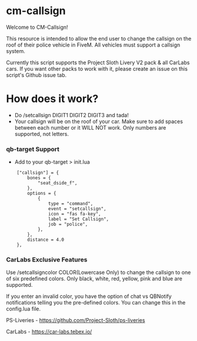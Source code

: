 # cm-callsign
 
Welcome to CM-Callsign! 

This resource is intended to allow the end user to change the callsign on the roof of their police vehicle in FiveM. All vehicles must support a callsign system. 

Currently this script supports the Project Sloth Livery V2 pack & all CarLabs cars. If you want other packs to work with it, please create an issue on this script's Github issue tab. 

# How does it work?

* Do /setcallsign DIGIT1 DIGIT2 DIGIT3 and tada! 
* Your callsign will be on the roof of your car. Make sure to add spaces between each number or it WILL NOT work. Only numbers are supported, not letters.
### qb-target Support
* Add to your qb-target > init.lua
```
    ["callsign"] = {
        bones = {
            "seat_dside_f",
        },
        options = {
            {
                type = "command",
                event = "setcallsign",
                icon = "fas fa-key",
                label = "Set Callsign",
				job = "police",
            },
        },
        distance = 4.0
    },
```

### CarLabs Exclusive Features

Use /setcallsigncolor COLOR(Lowercase Only) to change the callsign to one of six predefined colors. Only black, white, red, yellow, pink and blue are supported.

If you enter an invalid color, you have the option of chat vs QBNotify notifications telling you the pre-defined colors. You can change this in the config.lua file.


PS-Liveries - https://github.com/Project-Sloth/ps-liveries

CarLabs - https://car-labs.tebex.io/